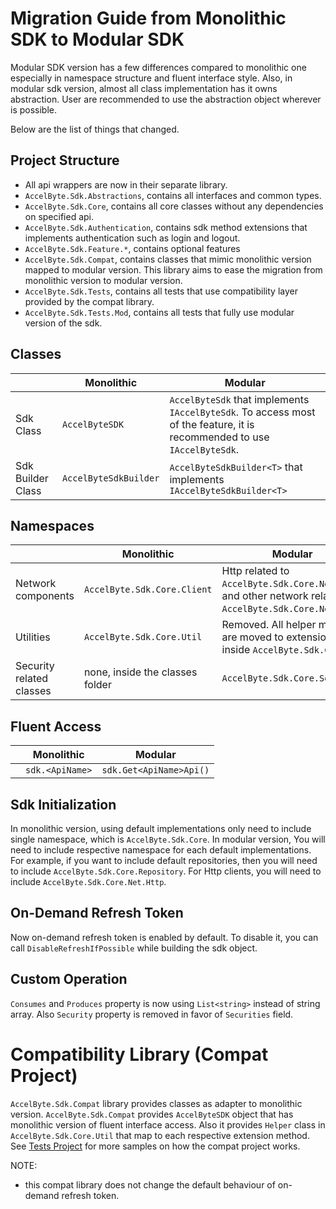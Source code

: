 # Migration Guide from Monolithic SDK to Modular SDK

Modular SDK version has a few differences compared to monolithic one especially in namespace structure and fluent interface style. Also, in modular sdk version, almost all class implementation has it owns abstraction. User are recommended to use the abstraction object wherever is possible.

Below are the list of things that changed.


## Project Structure
- All api wrappers are now in their separate library.
- `AccelByte.Sdk.Abstractions`, contains all interfaces and common types.
- `AccelByte.Sdk.Core`, contains all core classes without any dependencies on specified api.
- `AccelByte.Sdk.Authentication`, contains sdk method extensions that implements authentication such as login and logout.
- `AccelByte.Sdk.Feature.*`, contains optional features
- `AccelByte.Sdk.Compat`, contains classes that mimic monolithic version mapped to modular version. This library aims to ease the migration from monolithic version to modular version.
- `AccelByte.Sdk.Tests`, contains all tests that use compatibility layer provided by the compat library.
- `AccelByte.Sdk.Tests.Mod`, contains all tests that fully use modular version of the sdk.


## Classes
||Monolithic|Modular|
|-|-|-|
|Sdk Class|`AccelByteSDK`|`AccelByteSdk` that implements `IAccelByteSdk`. To access most of the feature, it is recommended to use `IAccelByteSdk`.|
|Sdk Builder Class|`AccelByteSdkBuilder`|`AccelByteSdkBuilder<T>` that implements `IAccelByteSdkBuilder<T>`|


## Namespaces
||Monolithic|Modular|
|-|-|-|
|Network components|`AccelByte.Sdk.Core.Client`|Http related to `AccelByte.Sdk.Core.Net.Http`, and other network related to `AccelByte.Sdk.Core.Net`.|
|Utilities|`AccelByte.Sdk.Core.Util`|Removed. All helper methods are moved to extensions form inside `AccelByte.Sdk.Core`|
|Security related classes|none, inside the classes folder|`AccelByte.Sdk.Core.Security`|


## Fluent Access
||Monolithic|Modular|
|-|-|-|
||`sdk.<ApiName>`|`sdk.Get<ApiName>Api()`|


## Sdk Initialization
In monolithic version, using default implementations only need to include single namespace, which is `AccelByte.Sdk.Core`. In modular version, You will need to include respective namespace for each default implementations. For example, if you want to include default repositories, then you will need to include `AccelByte.Sdk.Core.Repository`. For Http clients, you will need to include `AccelByte.Sdk.Core.Net.Http`.

## On-Demand Refresh Token
Now on-demand refresh token is enabled by default. To disable it, you can call `DisableRefreshIfPossible` while building the sdk object.

## Custom Operation
`Consumes` and `Produces` property is now using `List<string>` instead of string array. Also `Security` property is removed in favor of `Securities` field.

# Compatibility Library (Compat Project)

`AccelByte.Sdk.Compat` library provides classes as adapter to monolithic version. `AccelByte.Sdk.Compat` provides `AccelByteSDK` object that has monolithic version of fluent interface access. Also it provides `Helper` class in `AccelByte.Sdk.Core.Util` that map to each respective extension method.
See [Tests Project](AccelByte.Sdk.Tests) for more samples on how the compat project works.

NOTE:
- this compat library does not change the default behaviour  of on-demand refresh token.
